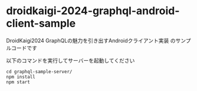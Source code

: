 # droidkaigi-2024-graphql-android-client-sample

DroidKaigi2024 GraphQLの魅力を引き出すAndroidクライアント実装 のサンプルコードです

以下のコマンドを実行してサーバーを起動してください

```
cd graphql-sample-server/
npm install
npm start
```